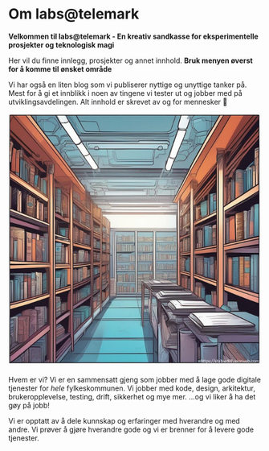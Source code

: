 # Om labs@telemark

**Velkommen til labs@telemark - En kreativ sandkasse for eksperimentelle prosjekter og teknologisk magi**

Her vil du finne innlegg, prosjekter og annet innhold. **Bruk menyen øverst for å komme til ønsket område**

Vi har også en liten blog som vi publiserer nyttige og unyttige tanker på. Mest for å gi et innblikk i noen av tingene vi tester ut og jobber med på utviklingsavdelingen. Alt innhold er skrevet av og for mennesker 🤩

![Dokumentasjonsbiblioteket](./images/techlib1.png)

Hvem er vi? Vi er en sammensatt gjeng som jobber med å lage gode digitale tjenester for *hele* fylkeskommunen. Vi jobber med kode, design, arkitektur, brukeropplevelse, testing, drift, sikkerhet og mye mer. ...og vi liker å ha det gøy på jobb!

Vi er opptatt av å dele kunnskap og erfaringer med hverandre og med andre. Vi prøver å gjøre hverandre gode og vi er brenner for å levere gode tjenester.
